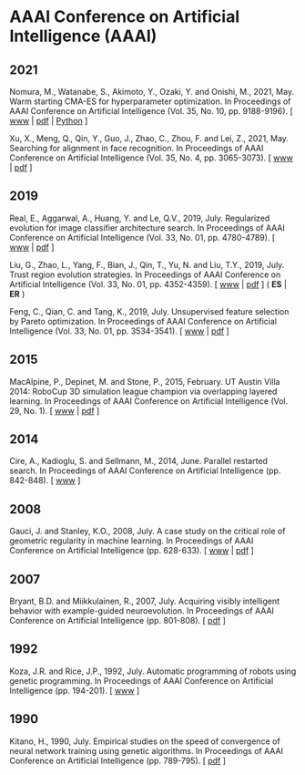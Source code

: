 # AAAI Conference on Artificial Intelligence (AAAI)

## 2021

Nomura, M., Watanabe, S., Akimoto, Y., Ozaki, Y. and Onishi, M., 2021, May. Warm starting CMA-ES for hyperparameter optimization. In Proceedings of AAAI Conference on Artificial Intelligence (Vol. 35, No. 10, pp. 9188-9196). [ [www](https://ojs.aaai.org/index.php/AAAI/article/view/17109) | [pdf](https://ojs.aaai.org/index.php/AAAI/article/view/17109/16916) | [Python](https://github.com/CyberAgent/cmaes) ]

Xu, X., Meng, Q., Qin, Y., Guo, J., Zhao, C., Zhou, F. and Lei, Z., 2021, May. Searching for alignment in face recognition. In Proceedings of AAAI Conference on Artificial Intelligence (Vol. 35, No. 4, pp. 3065-3073). [ [www](https://ojs.aaai.org/index.php/AAAI/article/view/16415) | [pdf](https://ojs.aaai.org/index.php/AAAI/article/view/16415/16222) ]

## 2019

Real, E., Aggarwal, A., Huang, Y. and Le, Q.V., 2019, July. Regularized evolution for image classifier architecture search. In Proceedings of AAAI Conference on Artificial Intelligence (Vol. 33, No. 01, pp. 4780-4789). [ [www](https://ojs.aaai.org/index.php/AAAI/article/view/4405) | [pdf](https://ojs.aaai.org/index.php/AAAI/article/view/4405/4283) ]

Liu, G., Zhao, L., Yang, F., Bian, J., Qin, T., Yu, N. and Liu, T.Y., 2019, July. Trust region evolution strategies. In Proceedings of AAAI Conference on Artificial Intelligence (Vol. 33, No. 01, pp. 4352-4359). [ [www](https://ojs.aaai.org/index.php/AAAI/article/view/4345) | [pdf](https://ojs.aaai.org/index.php/AAAI/article/view/4345/4223) ] ( **ES** | **ER** )

Feng, C., Qian, C. and Tang, K., 2019, July. Unsupervised feature selection by Pareto optimization. In Proceedings of AAAI Conference on Artificial Intelligence (Vol. 33, No. 01, pp. 3534-3541). [ [www](https://ojs.aaai.org/index.php/AAAI/article/view/4232) | [pdf](https://ojs.aaai.org/index.php/AAAI/article/view/4232/4110) ]

## 2015

MacAlpine, P., Depinet, M. and Stone, P., 2015, February. UT Austin Villa 2014: RoboCup 3D simulation league champion via overlapping layered learning. In Proceedings of AAAI Conference on Artificial Intelligence (Vol. 29, No. 1). [ [www](https://ojs.aaai.org/index.php/AAAI/article/view/9540) | [pdf](https://ojs.aaai.org/index.php/AAAI/article/view/9540/9399) ]

## 2014

Cire, A., Kadioglu, S. and Sellmann, M., 2014, June. Parallel restarted search. In Proceedings of AAAI Conference on Artificial Intelligence (pp. 842-848). [ [www](https://dl.acm.org/doi/10.5555/2893873.2894004) ]

## 2008

Gauci, J. and Stanley, K.O., 2008, July. A case study on the critical role of geometric regularity in machine learning. In Proceedings of AAAI Conference on Artificial Intelligence (pp. 628-633). [ [www](https://dl.acm.org/doi/10.5555/1620163.1620169) | [pdf](https://www.aaai.org/Papers/AAAI/2008/AAAI08-100.pdf) ]

## 2007

Bryant, B.D. and Miikkulainen, R., 2007, July. Acquiring visibly intelligent behavior with example-guided neuroevolution. In Proceedings of AAAI Conference on Artificial Intelligence (pp. 801-808). [ [pdf](https://www.aaai.org/Papers/AAAI/2007/AAAI07-127.pdf) ]

## 1992

Koza, J.R. and Rice, J.P., 1992, July. Automatic programming of robots using genetic programming. In Proceedings of AAAI Conference on Artificial Intelligence (pp. 194-201). [ [www](https://dl.acm.org/doi/abs/10.5555/1867135.1867166) ]

## 1990

Kitano, H., 1990, July. Empirical studies on the speed of convergence of neural network training using genetic algorithms. In Proceedings of AAAI Conference on Artificial Intelligence (pp. 789-795). [ [pdf](https://www.aaai.org/Papers/AAAI/1990/AAAI90-118.pdf) ]
